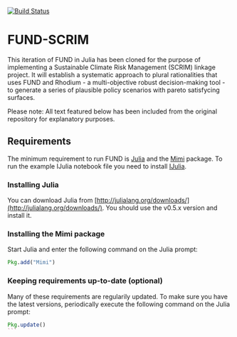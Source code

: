 [![Build Status](https://travis-ci.org/davidanthoff/fund.jl.svg?branch=master)](https://travis-ci.org/davidanthoff/fund.jl)

# FUND-SCRIM

This iteration of FUND in Julia has been cloned for the purpose of implementing a Sustainable Climate Risk Management (SCRIM) linkage project. It will establish a systematic approach to plural rationalities that uses FUND and Rhodium - a multi-objective robust decision-making tool - to generate a series of plausible policy scenarios with pareto satisfycing surfaces.

Please note: All text featured below has been included from the original repository for explanatory purposes.

## Requirements

The minimum requirement to run FUND is [Julia](http://julialang.org/) and the [Mimi](https://github.com/davidanthoff/Mimi.jl) package. To run the example IJulia notebook file you need to install [IJulia](https://github.com/JuliaLang/IJulia.jl).

### Installing Julia

You can download Julia from [http://julialang.org/downloads/](http://julialang.org/downloads/). You should use the v0.5.x version and install it.

### Installing the Mimi package

Start Julia and enter the following command on the Julia prompt:

````jl
Pkg.add("Mimi")
````

### Keeping requirements up-to-date (optional)

Many of these requirements are regularily updated. To make sure you have the latest versions, periodically execute the following command on the Julia prompt:

````jl
Pkg.update()
```
